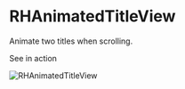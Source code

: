 # RHAnimatedTitleView

Animate two titles when scrolling.

See in action

![RHAnimatedTitleView](http://i.imgur.com/dy5EKuQ.gif)